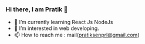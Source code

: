 ### Hi there, I am Pratik 👋
- 🌱 I’m currently learning React Js NodeJs
- 👀 I’m interested in web developing.
- 📫 How to reach me : mail(pratiksenprl@gmail.com)
<!--
**pratiksen18/pratiksen18** is a ✨ _special_ ✨ repository because its `README.md` (this file) appears on your GitHub profile.

Here are some ideas to get you started:

- 🔭 I’m currently working on ...
- 🌱 I’m currently learning ...
- 👯 I’m looking to collaborate on ...
- 🤔 I’m looking for help with ...
- 💬 Ask me about ...
- 📫 How to reach me: ...
- 😄 Pronouns: ...
- ⚡ Fun fact: ...
-->
